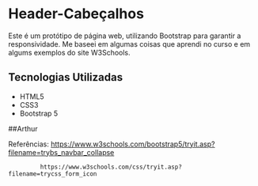 # Header-Cabeçalhos
Este é um protótipo de página web, utilizando Bootstrap para garantir a responsividade. Me baseei em algumas coisas que aprendi no curso e em algums exemplos do site W3Schools.
## Tecnologias Utilizadas

- HTML5
- CSS3
- Bootstrap 5



##Arthur

Referências: https://www.w3schools.com/bootstrap5/tryit.asp?filename=trybs_navbar_collapse
            
             https://www.w3schools.com/css/tryit.asp?filename=trycss_form_icon
            


